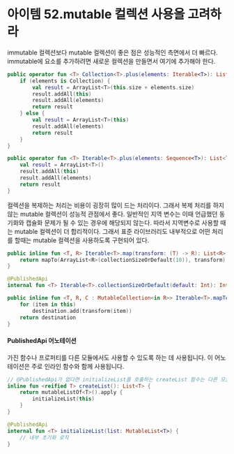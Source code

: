 아이템 52.mutable 컬렉션 사용을 고려하라 
=========================
immutable 컬렉션보다 mutable 컬렉션이 좋은 점은 성능적인 측면에서 더 빠르다. immutable에 요소를 추가하려면 새로운 컬렉션을 만들면서 여기에 추가해야 한다.
```kotlin
public operator fun <T> Collection<T>.plus(elements: Iterable<T>): List<T> {
    if (elements is Collection) {
        val result = ArrayList<T>(this.size + elements.size)
        result.addAll(this)
        result.addAll(elements)
        return result
    } else {
        val result = ArrayList<T>(this)
        result.addAll(elements)
        return result
    }
}

public operator fun <T> Iterable<T>.plus(elements: Sequence<T>): List<T> {
    val result = ArrayList<T>()
    result.addAll(this)
    result.addAll(elements)
    return result
}
```

컬렉션을 복제하는 처리는 비용이 굉장히 많이 드는 처리이다. 그래서 복제 처리를 하지 않는 mutable 컬렉션이 성능적 관점에서 좋다.
일반적인 지역 변수는 이때 언급했던 동기화와 캡슐화 문제가 될 수 있는 경우에 해당되지 않는다. 따라서 지역변수로 사용할 때는 mutable 컬렉션이 더 합리적이다.
그래서 표준 라이브러리도 내부적으로 어떤 처리를 할때는 mutable 컬렉션을 사용하도록 구현되어 있다.
```kotlin
public inline fun <T, R> Iterable<T>.map(transform: (T) -> R): List<R> {
    return mapTo(ArrayList<R>(collectionSizeOrDefault(10)), transform)
}

@PublishedApi
internal fun <T> Iterable<T>.collectionSizeOrDefault(default: Int): Int = if (this is Collection<*>) this.size else default

public inline fun <T, R, C : MutableCollection<in R>> Iterable<T>.mapTo(destination: C, transform: (T) -> R): C {
    for (item in this)
        destination.add(transform(item))
    return destination
}
```

#### PublishedApi 어노테이션
가진 함수나 프로퍼티를 다른 모듈에서도 사용할 수 있도록 하는 데 사용됩니다. 이 어노테이션은 주로 인라인 함수와 함께 사용됩니다.
```kotlin
// @PublishedApi가 없다면 initializeList를 호출하는 createList 함수는 다른 모듈에서 사용할 수 없다.
inline fun <reified T> createList(): List<T> {
    return mutableListOf<T>().apply { 
        initializeList(this)
    }
}

@PublishedApi
internal fun <T> initializeList(list: MutableList<T>) {
    // 내부 초기화 로직
}
```